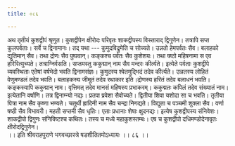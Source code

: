 ```yaml
---
title: ०८६

---
```

अथ तृतीयं कुशद्वीपं श्रृणुत। कुशद्वीपेन क्षीरोदः परिवृतः शाकद्वीपस्य विस्ताराद् द्विगुणेन। तत्रापि सप्त कुलपर्वताः। सर्वे च द्विनामानः। तद् यथा --- कुमुदविद्रुमेति च सोच्यते। उन्नतो हेमपर्वतः सैव। बलाहको द्युतिमान् सैव। तथा द्रोणः सैव पुष्पवान्। कङ्कश्च पर्वतः सैव कुशेशयः। तथा षष्ठो महिषनामा स एव हरिरित्युच्यते। तत्राग्निर्वसति। सप्तमस्तु ककुद्मान् नाम सैव मन्दरः कीर्त्यते। इत्येते पर्वताः कुशद्वीपे व्यवस्थिताः एतेषां वर्षभेदो भवति द्विनामसंज्ञः। कुमुदस्य श्वेतमुद्भिदं तदेव कीर्त्यते। उन्नतस्य लोहितं वेणुमण्डलं तदेव भवति। बलाहकस्य जीमूतं तदेव रथाकार इति।द्रोणस्य हरितं तदेव बलाधनं भवति। कङ्कस्यापि ककुद्मान् नाम। वृत्तिमत् तदेव मानसं महिषस्य प्रभाकरम्। ककुद्मतः कपिलं तदेव संख्यातं नाम। इत्येतानि वर्षाणि। तत्र द्विनाम्न्यो नद्यः। प्रतपा प्रवेशा सैवोच्यते। द्वितीया शिवा यशोदा सा च भवति। तृतीया पित्रा नाम सैव कृष्णा भण्यते। चतुर्थी ह्रादिनी नाम सैव चन्द्रा निगद्यते। विद्युता च पञ्चमी शुक्ला सैव। वर्णा षष्ठी सैव विभावरी। महती सप्तमी सैव धृतिः। एताः प्रधानाः शेषाः क्षुदनद्यः। इत्येष कुशद्वीपस्य संनिवेशः। शाकद्वीपो द्विगुणः संनिविष्टश्च कथितः। तस्य च मध्ये महाकुशस्तम्बः। एष च कुशद्वीपो दधिमण्डोदेनावृतः क्षीरोदद्विगुणेन।  
।। इति श्रीवराहपुराणे भगवच्छास्त्रे षडशीतितमोऽध्यायः ।। ८६ ।।